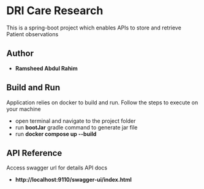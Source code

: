 
# DRI Care Research

This is a spring-boot project which enables APIs to store and retrieve Patient observations

## Author
- **Ramsheed Abdul Rahim**

## Build and Run
Application relies on docker to build and run. Follow the steps to execute on your machine
- open terminal and navigate to the project folder
- run **bootJar** gradle command to generate jar file
- run **docker compose up --build**

## API Reference
Access swagger url for details API docs 
- **http://localhost:9110/swagger-ui/index.html**
